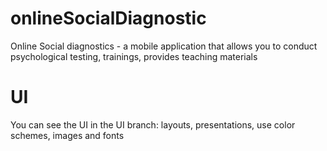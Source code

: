 # onlineSocialDiagnostic
Online Social diagnostics - a mobile application that allows you to conduct psychological testing, trainings, provides teaching materials

# UI
You can see the UI in the UI branch: layouts, presentations, use color schemes, images and fonts
